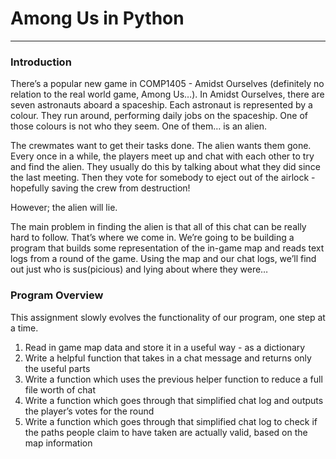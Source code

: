 # Among Us in Python
- - - -
### Introduction
There’s a popular new game in COMP1405 - Amidst Ourselves (definitely no relation to the real world game, Among Us…). In Amidst Ourselves, there are seven astronauts aboard a spaceship. Each astronaut is represented by a colour. They run around, performing daily jobs on the spaceship. One of those colours is not who they seem. One of them… is an alien. 

The crewmates want to get their tasks done. The alien wants them gone. Every once in a while, the players meet up and chat with each other to try and find the alien. They usually do this by talking about what they did since the last meeting. Then they vote for somebody to eject out of the airlock - hopefully saving the crew from destruction! 

However; the alien will lie. 

The main problem in finding the alien is that all of this chat can be really hard to follow. That’s where we come in. We’re going to be building a program that builds some representation of the in-game map and reads text logs from a round of the game. Using the map and our chat logs, we’ll find out just who is sus(picious) and lying about where they were…

### Program Overview
This assignment slowly evolves the functionality of our program, one step at a time. 
1. Read in game map data and store it in a useful way - as a dictionary 
2. Write a helpful function that takes in a chat message and returns only the useful parts 
3. Write a function which uses the previous helper function to reduce a full file worth of chat 
4. Write a function which goes through that simplified chat log and outputs the player’s votes for the round
5. Write a function which goes through that simplified chat log to check if the paths people claim to have taken are actually valid, based on the map information

